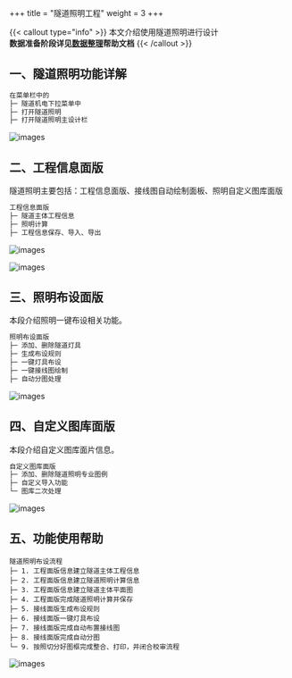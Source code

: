 +++
title = "隧道照明工程"
weight = 3
+++

{{< callout type="info" >}}
本文介绍使用隧道照明进行设计  
**数据准备阶段详见[数据整理](/docs/data/)帮助文档**
{{< /callout >}}

## 一、隧道照明功能详解

```txt
在菜单栏中的
├─ 隧道机电下拉菜单中
├─ 打开隧道照明
├─ 打开隧道照明主设计栏
```

![images](/img/docs/functions/tunnel-lighting/隧道照明主菜单.webp)

## 二、工程信息面版

隧道照明主要包括：工程信息面版、接线图自动绘制面板、照明自定义图库面版

```txt
工程信息面版
├─ 隧道主体工程信息
├─ 照明计算
├─ 工程信息保存、导入、导出
```

![images](/img/docs/functions/tunnel-lighting/隧道照明主控面版1.webp)

![images](/img/docs/functions/tunnel-lighting/照明计算2.webp)

## 三、照明布设面版

本段介绍照明一键布设相关功能。

```txt
照明布设面版
├─ 添加、删除隧道灯具
├─ 生成布设规则
├─ 一键灯具布设
├─ 一键接线图绘制
├─ 自动分图处理
```

![images](/img/docs/functions/tunnel-lighting/照明布设面版3.webp)

## 四、自定义图库面版

本段介绍自定义图库面片信息。

```txt
自定义图库面版
├─ 添加、删除隧道照明专业图例
├─ 自定义导入功能
└─ 图库二次处理
```

![images](/img/docs/functions/tunnel-lighting/照明图库功能4.webp)

## 五、功能使用帮助

``` tip
隧道照明布设流程
├─ 1. 工程面版信息建立隧道主体工程信息
├─ 2. 工程面版信息建立隧道照明计算信息
├─ 3. 工程面版信息建立隧道主体平面图
├─ 4. 工程面版完成隧道照明计算并保存
├─ 5. 接线面版生成布设规则
├─ 6. 接线面版一键灯具布设
├─ 7. 接线面版完成自动布置接线图
├─ 8. 接线面版完成自动分图
└─ 9. 按照切分好图框完成整合、打印，并闭合校审流程
```

![images](/img/docs/functions/tunnel-lighting/最终成果5.webp)
